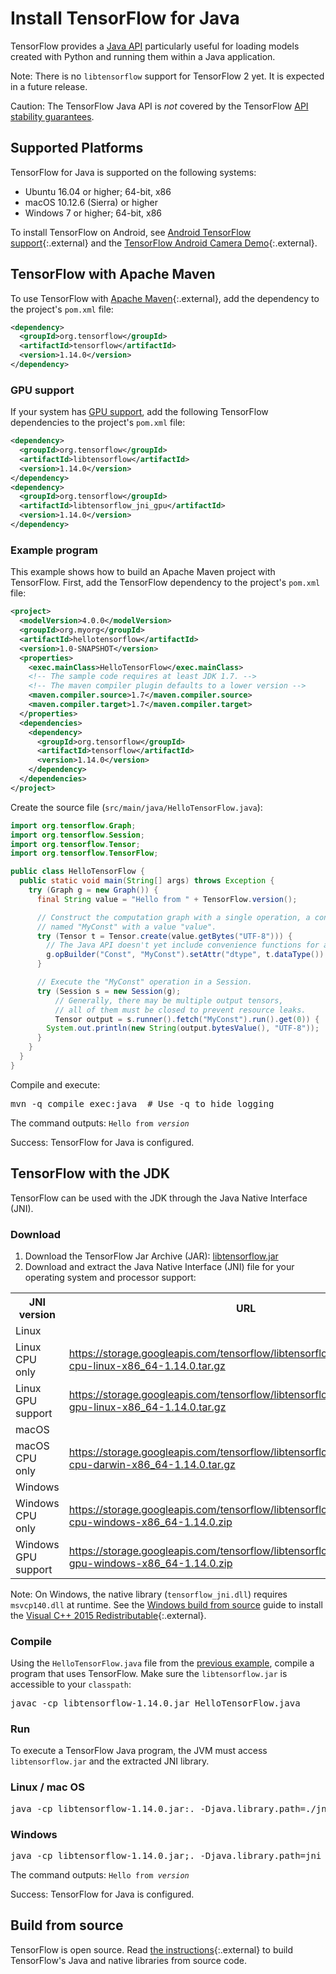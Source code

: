 # Install TensorFlow for Java

TensorFlow provides a
[Java API](https://www.tensorflow.org/api_docs/java/reference/org/tensorflow/package-summary)
particularly useful for loading models created with Python and running them
within a Java application.

Note: There is no `libtensorflow` support for TensorFlow 2 yet. It is expected
in a future release.

Caution: The TensorFlow Java API is *not* covered by the TensorFlow
[API stability guarantees](../guide/versions.md).


## Supported Platforms

TensorFlow for Java is supported on the following systems:

* Ubuntu 16.04 or higher; 64-bit, x86
* macOS 10.12.6 (Sierra) or higher
* Windows 7 or higher; 64-bit, x86

To install TensorFlow on Android, see
[Android TensorFlow support](https://github.com/tensorflow/tensorflow/tree/master/tensorflow/tools/android/inference_interface){:.external}
and the
[TensorFlow Android Camera Demo](https://github.com/tensorflow/tensorflow/tree/master/tensorflow/examples/android){:.external}.

## TensorFlow with Apache Maven

To use TensorFlow with [Apache Maven](https://maven.apache.org){:.external},
add the dependency to the project's `pom.xml` file:

```xml
<dependency>
  <groupId>org.tensorflow</groupId>
  <artifactId>tensorflow</artifactId>
  <version>1.14.0</version>
</dependency>
```

### GPU support

If your system has [GPU support](./gpu.md), add the following TensorFlow
dependencies to the project's `pom.xml` file:

```xml
<dependency>
  <groupId>org.tensorflow</groupId>
  <artifactId>libtensorflow</artifactId>
  <version>1.14.0</version>
</dependency>
<dependency>
  <groupId>org.tensorflow</groupId>
  <artifactId>libtensorflow_jni_gpu</artifactId>
  <version>1.14.0</version>
</dependency>
```

### Example program

This example shows how to build an Apache Maven project with TensorFlow. First,
add the TensorFlow dependency to the project's `pom.xml` file:

```xml
<project>
  <modelVersion>4.0.0</modelVersion>
  <groupId>org.myorg</groupId>
  <artifactId>hellotensorflow</artifactId>
  <version>1.0-SNAPSHOT</version>
  <properties>
    <exec.mainClass>HelloTensorFlow</exec.mainClass>
	<!-- The sample code requires at least JDK 1.7. -->
	<!-- The maven compiler plugin defaults to a lower version -->
	<maven.compiler.source>1.7</maven.compiler.source>
	<maven.compiler.target>1.7</maven.compiler.target>
  </properties>
  <dependencies>
    <dependency>
	  <groupId>org.tensorflow</groupId>
	  <artifactId>tensorflow</artifactId>
	  <version>1.14.0</version>
	</dependency>
  </dependencies>
</project>
```

Create the source file (`src/main/java/HelloTensorFlow.java`):

```java
import org.tensorflow.Graph;
import org.tensorflow.Session;
import org.tensorflow.Tensor;
import org.tensorflow.TensorFlow;

public class HelloTensorFlow {
  public static void main(String[] args) throws Exception {
	try (Graph g = new Graph()) {
	  final String value = "Hello from " + TensorFlow.version();

	  // Construct the computation graph with a single operation, a constant
	  // named "MyConst" with a value "value".
	  try (Tensor t = Tensor.create(value.getBytes("UTF-8"))) {
	    // The Java API doesn't yet include convenience functions for adding operations.
		g.opBuilder("Const", "MyConst").setAttr("dtype", t.dataType()).setAttr("value", t).build();
	  }

	  // Execute the "MyConst" operation in a Session.
	  try (Session s = new Session(g);
	      // Generally, there may be multiple output tensors,
		  // all of them must be closed to prevent resource leaks.
		  Tensor output = s.runner().fetch("MyConst").run().get(0)) {
	    System.out.println(new String(output.bytesValue(), "UTF-8"));
	  }
    }
  }
}
```

Compile and execute:

<pre class="devsite-terminal prettyprint lang-bsh">
mvn -q compile exec:java  # Use -q to hide logging
</pre>

The command outputs: <code>Hello from <em>version</em></code>

Success: TensorFlow for Java is configured.


## TensorFlow with the JDK

TensorFlow can be used with the JDK through the Java Native Interface (JNI).

### Download

1. Download the TensorFlow Jar Archive (JAR): [libtensorflow.jar](https://storage.googleapis.com/tensorflow/libtensorflow/libtensorflow-1.14.0.jar)
2. Download and extract the Java Native Interface (JNI) file for your operating
system and processor support:

<table>
  <tr><th>JNI version</th><th>URL</th></tr>
  <tr class="alt"><td colspan="2">Linux</td></tr>
  <tr>
    <td>Linux CPU only</td>
    <td class="devsite-click-to-copy"><a href="https://storage.googleapis.com/tensorflow/libtensorflow/libtensorflow_jni-cpu-linux-x86_64-1.14.0.tar.gz">https://storage.googleapis.com/tensorflow/libtensorflow/libtensorflow_jni-cpu-linux-x86_64-1.14.0.tar.gz</a></td>
  </tr>
  <tr>
    <td>Linux GPU support</td>
    <td class="devsite-click-to-copy"><a href="https://storage.googleapis.com/tensorflow/libtensorflow/libtensorflow_jni-gpu-linux-x86_64-1.14.0.tar.gz">https://storage.googleapis.com/tensorflow/libtensorflow/libtensorflow_jni-gpu-linux-x86_64-1.14.0.tar.gz</a></td>
  </tr>
  <tr class="alt"><td colspan="2">macOS</td></tr>
  <tr>
    <td>macOS CPU only</td>
    <td class="devsite-click-to-copy"><a href="https://storage.googleapis.com/tensorflow/libtensorflow/libtensorflow_jni-cpu-darwin-x86_64-1.14.0.tar.gz">https://storage.googleapis.com/tensorflow/libtensorflow/libtensorflow_jni-cpu-darwin-x86_64-1.14.0.tar.gz</a></td>
  </tr>
  <tr class="alt"><td colspan="2">Windows</td></tr>
  <tr>
    <td>Windows CPU only</td>
    <td class="devsite-click-to-copy"><a href="https://storage.googleapis.com/tensorflow/libtensorflow/libtensorflow_jni-cpu-windows-x86_64-1.14.0.zip">https://storage.googleapis.com/tensorflow/libtensorflow/libtensorflow_jni-cpu-windows-x86_64-1.14.0.zip</a></td>
  </tr>
  <tr>
    <td>Windows GPU support</td>
    <td class="devsite-click-to-copy"><a href="https://storage.googleapis.com/tensorflow/libtensorflow/libtensorflow_jni-gpu-windows-x86_64-1.14.0.zip">https://storage.googleapis.com/tensorflow/libtensorflow/libtensorflow_jni-gpu-windows-x86_64-1.14.0.zip</a></td>
  </tr>
</table>

Note: On Windows, the native library (`tensorflow_jni.dll`) requires
`msvcp140.dll` at runtime. See the [Windows build from source](./source_windows.md)
guide to install the [Visual C++ 2015 Redistributable](https://www.microsoft.com/en-us/download/details.aspx?id=48145){:.external}.


### Compile

Using the `HelloTensorFlow.java` file from the [previous example](#example),
compile a program that uses TensorFlow. Make sure the `libtensorflow.jar` is
accessible to your `classpath`:

<pre class="devsite-terminal devsite-click-to-copy">
javac -cp libtensorflow-1.14.0.jar HelloTensorFlow.java
</pre>

### Run

To execute a TensorFlow Java program, the JVM must access `libtensorflow.jar` and
the extracted JNI library.

<div class="ds-selector-tabs">
<section>
<h3>Linux / mac OS</h3>
<pre class="devsite-terminal devsite-click-to-copy">java -cp libtensorflow-1.14.0.jar:. -Djava.library.path=./jni HelloTensorFlow</pre>
</section>
<section>
<h3>Windows</h3>
<pre class="devsite-terminal tfo-terminal-windows devsite-click-to-copy">java -cp libtensorflow-1.14.0.jar;. -Djava.library.path=jni HelloTensorFlow</pre>
</section>
</div><!--/ds-selector-tabs-->

The command outputs: <code>Hello from <em>version</em></code>

Success: TensorFlow for Java is configured.


## Build from source

TensorFlow is open source. Read
[the instructions](https://github.com/tensorflow/tensorflow/blob/master/tensorflow/java/README.md){:.external}
to build TensorFlow's Java and native libraries from source code.
